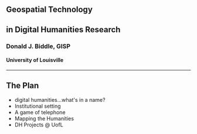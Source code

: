 ## Geospatial Technology 
## in Digital Humanities Research
### Donald J. Biddle, GISP
#### University of Louisville
---
## The Plan
- digital humanities...what's in a name?
- Institutional setting
- A game of telephone
- Mapping the Humanities
- DH Projects @ UofL